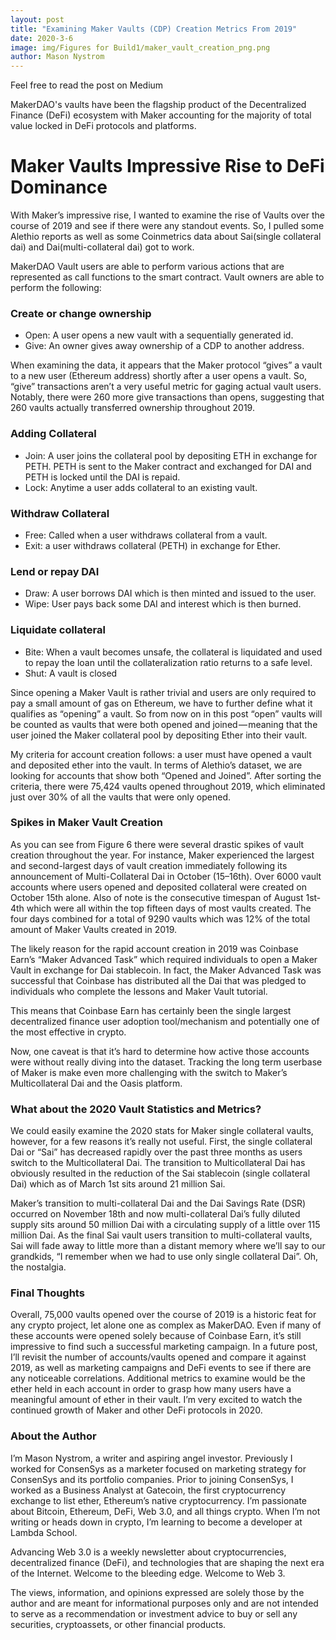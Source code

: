 ```yaml
---
layout: post
title: "Examining Maker Vaults (CDP) Creation Metrics From 2019"
date: 2020-3-6
image: img/Figures for Build1/maker_vault_creation_png.png
author: Mason Nystrom
---
```

Feel free to read the post on Medium 

MakerDAO's vaults have been the flagship product of the Decentralized Finance (DeFi) ecosystem with Maker accounting for the majority of total value locked in DeFi protocols and platforms. 

# Maker Vaults Impressive Rise to DeFi Dominance
With Maker’s impressive rise, I wanted to examine the rise of Vaults over the course of 2019 and see if there were any standout events. So, I pulled some Alethio reports as well as some Coinmetrics data about Sai(single collateral dai) and Dai(multi-collateral dai) got to work.

MakerDAO Vault users are able to perform various actions that are represented as call functions to the smart contract. Vault owners are able to perform the following:

### Create or change ownership
* Open: A user opens a new vault with a sequentially generated id.
* Give: An owner gives away ownership of a CDP to another address.

When examining the data, it appears that the Maker protocol “gives” a vault to a new user (Ethereum address) shortly after a user opens a vault. So, “give” transactions aren’t a very useful metric for gaging actual vault users. Notably, there were 260 more give transactions than opens, suggesting that 260 vaults actually transferred ownership throughout 2019.

### Adding Collateral
* Join: A user joins the collateral pool by depositing ETH in exchange for PETH. PETH is sent to the Maker contract and exchanged for DAI and PETH is locked until the DAI is repaid.
* Lock: Anytime a user adds collateral to an existing vault.

### Withdraw Collateral
* Free: Called when a user withdraws collateral from a vault.
* Exit: a user withdraws collateral (PETH) in exchange for Ether.

### Lend or repay DAI
* Draw: A user borrows DAI which is then minted and issued to the user.
* Wipe: User pays back some DAI and interest which is then burned.

### Liquidate collateral
* Bite: When a vault becomes unsafe, the collateral is liquidated and used to repay the loan until the collateralization ratio returns to a safe level.
* Shut: A vault is closed

Since opening a Maker Vault is rather trivial and users are only required to pay a small amount of gas on Ethereum, we have to further define what it qualifies as “opening” a vault. So from now on in this post “open” vaults will be counted as vaults that were both opened and joined — meaning that the user joined the Maker collateral pool by depositing Ether into their vault.

My criteria for account creation follows: a user must have opened a vault and deposited ether into the vault. In terms of Alethio’s dataset, we are looking for accounts that show both “Opened and Joined”. 
After sorting the criteria, there were 75,424 vaults opened throughout 2019, which eliminated just over 30% of all the vaults that were only opened.

### Spikes in Maker Vault Creation
As you can see from Figure 6 there were several drastic spikes of vault creation throughout the year. For instance, Maker experienced the largest and second-largest days of vault creation immediately following its announcement of Multi-Collateral Dai in October (15–16th). Over 6000 vault accounts where users opened and deposited collateral were created on October 15th alone. Also of note is the consecutive timespan of August 1st-4th which were all within the top fifteen days of most vaults created. The four days combined for a total of 9290 vaults which was 12% of the total amount of Maker Vaults created in 2019.

The likely reason for the rapid account creation in 2019 was Coinbase Earn’s “Maker Advanced Task” which required individuals to open a Maker Vault in exchange for Dai stablecoin. In fact, the Maker Advanced Task was successful that Coinbase has distributed all the Dai that was pledged to individuals who complete the lessons and Maker Vault tutorial.

This means that Coinbase Earn has certainly been the single largest decentralized finance user adoption tool/mechanism and potentially one of the most effective in crypto.

Now, one caveat is that it’s hard to determine how active those accounts were without really diving into the dataset. Tracking the long term userbase of Maker is make even more challenging with the switch to Maker’s Multicollateral Dai and the Oasis platform.

### What about the 2020 Vault Statistics and Metrics?
We could easily examine the 2020 stats for Maker single collateral vaults, however, for a few reasons it’s really not useful. First, the single collateral Dai or “Sai” has decreased rapidly over the past three months as users switch to the Multicollateral Dai. The transition to Multicollateral Dai has obviously resulted in the reduction of the Sai stablecoin (single collateral Dai) which as of March 1st sits around 21 million Sai.

Maker’s transition to multi-collateral Dai and the Dai Savings Rate (DSR) occurred on November 18th and now multi-collateral Dai’s fully diluted supply sits around 50 million Dai with a circulating supply of a little over 115 million Dai. 
As the final Sai vault users transition to multi-collateral vaults, Sai will fade away to little more than a distant memory where we’ll say to our grandkids, “I remember when we had to use only single collateral Dai”. Oh, the nostalgia. 

### Final Thoughts
Overall, 75,000 vaults opened over the course of 2019 is a historic feat for any crypto project, let alone one as complex as MakerDAO. Even if many of these accounts were opened solely because of Coinbase Earn, it’s still impressive to find such a successful marketing campaign. In a future post, I’ll revisit the number of accounts/vaults opened and compare it against 2019, as well as marketing campaigns and DeFi events to see if there are any noticeable correlations. Additional metrics to examine would be the ether held in each account in order to grasp how many users have a meaningful amount of ether in their vault. I’m very excited to watch the continued growth of Maker and other DeFi protocols in 2020.

### About the Author
I’m Mason Nystrom, a writer and aspiring angel investor. Previously I worked for ConsenSys as a marketer focused on marketing strategy for ConsenSys and its portfolio companies. Prior to joining ConsenSys, I worked as a Business Analyst at Gatecoin, the first cryptocurrency exchange to list ether, Ethereum’s native cryptocurrency.
I’m passionate about Bitcoin, Ethereum, DeFi, Web 3.0, and all things crypto. When I’m not writing or heads down in crypto, I’m learning to become a developer at Lambda School.

Advancing Web 3.0 is a weekly newsletter about cryptocurrencies, decentralized finance (DeFi), and technologies that are shaping the next era of the Internet. Welcome to the bleeding edge. Welcome to Web 3.

The views, information, and opinions expressed are solely those by the author and are meant for informational purposes only and are not intended to serve as a recommendation or investment advice to buy or sell any securities, cryptoassets, or other financial products.

